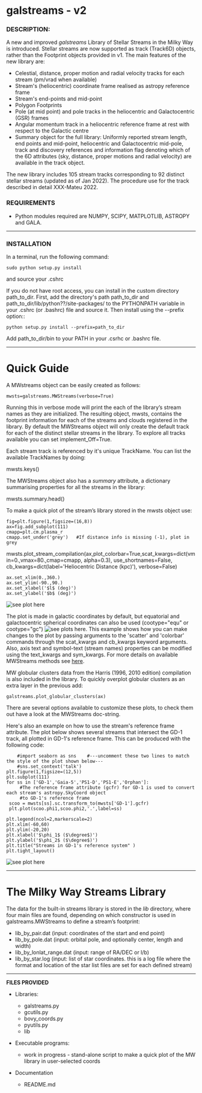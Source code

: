 # galstreams - v2



### DESCRIPTION:

A new and improved *galstreams* Library of Stellar Streams in the Milky Way is introduced. Stellar streams are now supported as track (Track6D) objects, rather than the Footprint objects provided in v1. The main features of the new library are:

-  Celestial, distance, proper motion and radial velocity tracks for each stream (pm/vrad when available)
-  Stream's (heliocentric) coordinate frame realised as astropy reference frame
-  Stream's end-points and mid-point
- Polygon Footprints
-  Pole (at mid point) and pole tracks in the heliocentric and Galactocentric (GSR) frames
-  Angular momentum track in a heliocentric reference frame at rest with respect to the Galactic centre
-  Summary object for the full library: Uniformly reported stream length, end points and mid-point, heliocentric and Galactocentric mid-pole, track and discovery references and information flag denoting which of the 6D attributes (sky, distance, proper motions and radial velocity) are available in the track object.

The new library includes 105 stream tracks corresponding to 92 distinct stellar streams (updated as of Jan 2022). The procedure use for the track  described in detail XXX-Mateu 2022.

### REQUIREMENTS

- Python modules required are NUMPY, SCIPY, MATPLOTLIB, ASTROPY and GALA.

----------

### INSTALLATION

In a terminal, run the following command:

    sudo python setup.py install

and source your .cshrc

If you do not have root access, you can install in the custom directory path_to_dir.
First, add the directory's path path_to_dir and path_to_dir/lib/python??/site-packages/
to the PYTHONPATH variable in your .cshrc (or .bashrc) file and source it. Then install using the --prefix option::

    python setup.py install --prefix=path_to_dir

Add path_to_dir/bin to your PATH in your .csrhc or .bashrc file.

----------
# Quick Guide

A MWstreams object can be easily created as follows:

	mwsts=galstreams.MWStreams(verbose=True)

Running this in verbose mode will print the each of the library’s stream names as they are initialized. The resulting object, mwsts, contains the footprint information for each of the streams and clouds registered in the library. By default the MWStreams object will only create the default track for each of the distinct stellar streams in the library. To explore all tracks available you can set implement_Off=True.

Each stream track is referenced by it's unique TrackName. You can list the available TrackNames by doing:

  mwsts.keys()

The MWStreams object also has a *summary* attribute, a dictionary summarising properties for all the streams in the library:

  mwsts.summary.head()



To make a quick plot of the stream’s library stored in the mwsts object use:

	fig=plt.figure(1,figsize=(16,8))
	ax=fig.add_subplot(111)
	cmapp=plt.cm.plasma_r
	cmapp.set_under('grey')   #If distance info is missing (-1), plot in grey
  mwsts.plot_stream_compilation(ax,plot_colorbar=True,scat_kwargs=dict(vmin=0.,vmax=80.,cmap=cmapp, alpha=0.3),
                                      use_shortnames=False, cb_kwargs=dict(label='Heliocentric Distance (kpc)'),
                                      verbose=False)


	ax.set_xlim(0.,360.)
	ax.set_ylim(-90.,90.)
	ax.set_xlabel('$l$ (deg)')
	ax.set_ylabel('$b$ (deg)')

![see plot here](examples/quickex.png?raw=true "Example plot for galstreams")

The plot is made in galactic coordinates by default, but equatorial and galactocentric spherical coordinates can also be used (cootype="equ" or cootype="gc") ![see plots here](examples/quickex_ra_phitheta.png?raw=true). This example shows how you can make changes to the plot by passing arguments to the 'scatter' and 'colorbar' commands through the scat_kwargs and cb_kwargs keyword arguments. Also, axis text and symbol-text (stream names) properties can be modified using the text_kwargs and sym_kwargs. For more details on available MWStreams methods see [here](#mwstreams-class).

MW globular clusters data from the Harris (1996, 2010 edition) compilation is also included in the library. To quickly overplot globular clusters as an extra layer in the previous add:

	galstreams.plot_globular_clusters(ax)

There are several options available to customize these plots, to check them out have a look at the MWStreams doc-string.

Here's also an example on how to use the stream's reference frame attribute. The plot below shows several streams that intersect the GD-1 track, all plotted in GD-1's reference frame. This can be produced with the following code:

        #import seaborn as sns    #---uncomment these two lines to match the style of the plot shown below---
        #sns.set_context('talk')
	plt.figure(1,figsize=(12,5))
	plt.subplot(111)
	for ss in ['GD-1','Gaia-5','PS1-D','PS1-E','Orphan']:
         #The reference frame attribute (gcfr) for GD-1 is used to convert each stream's astropy.SkyCoord object
         #to GD-1's reference frame
	 scoo = mwsts[ss].sc.transform_to(mwsts['GD-1'].gcfr)   
	 plt.plot(scoo.phi1,scoo.phi2,'.',label=ss)

	plt.legend(ncol=2,markerscale=2)
	plt.xlim(-60,60)
	plt.ylim(-20,20)
	plt.xlabel('$\phi_1$ ($\degree$)')
	plt.ylabel('$\phi_2$ ($\degree$)')
	plt.title("Streams in GD-1's reference system" )
	plt.tight_layout()

![see plot here](examples/quickex_gd1_ref_system.png?raw=true "Example plot for galstreams")



----------

# The Milky Way Streams Library

The data for the built-in streams library is stored in the *lib* directory, where four main files are found, depending on which constructor is used in galstreams.MWStreams to
define a stream’s footprint:

- lib_by_pair.dat (input: coordinates of the start and end point)
- lib_by_pole.dat (input: orbital pole, and optionally center, length and width)
- lib_by_lonlat_range.dat (input: range of RA/DEC or l/b)
- lib_by_star.log (input: list of star coordinates. this is a log file where the format and location of the star list files are set for each defined stream)  



----------

**FILES PROVIDED**

- Libraries:
	* galstreams.py
	* gcutils.py
	* bovy_coords.py
	* pyutils.py
	* lib

- Executable programs:
  * work in progress - stand-alone script to make a quick plot of the MW library in user-selected coords

- Documentation
   * README.md
